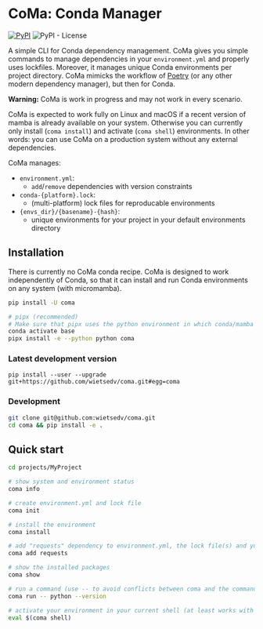 # CoMa: Conda Manager

[![PyPI](https://img.shields.io/pypi/v/coma)](https://pypi.org/project/coma/)
![PyPI - License](https://img.shields.io/pypi/l/coma)

A simple CLI for Conda dependency management. CoMa gives you simple commands to manage dependencies in your `environment.yml` and properly uses lockfiles. Moreover, it manages unique Conda environments per project directory. CoMa mimicks the workflow of [Poetry](https://github.com/python-poetry/poetry) (or any other modern dependency manager), but then for Conda.

**Warning:** CoMa is work in progress and may not work in every scenario. 

CoMa is expected to work fully on Linux and macOS if a recent version of mamba is already available on your system. Otherwise you can currently only install (`coma install`) and activate (`coma shell`) environments. In other words: you can use CoMa on a production system without any external dependencies.

CoMa manages:

 - `environment.yml`:
   - `add`/`remove` dependencies with version constraints
 - `conda-{platform}.lock`:
   - (multi-platform) lock files for reproducable environments
 - `{envs_dir}/{basename}-{hash}`:
   - unique environments for your project in your default environments directory

## Installation
There is currently no CoMa conda recipe. CoMa is designed to work independently of Conda, so that it can install and run Conda environments on any system (with micromamba).

```bash
pip install -U coma

# pipx (recommended)
# Make sure that pipx uses the python environment in which conda/mamba are installed (the conda base environment) if you want to be able to edit your environment.yml and lock files.
conda activate base
pipx install -e --python python coma
```

### Latest development version
```
pip install --user --upgrade git+https://github.com/wietsedv/coma.git#egg=coma
```

### Development
```bash
git clone git@github.com:wietsedv/coma.git
cd coma && pip install -e .
```

## Quick start
```bash
cd projects/MyProject

# show system and environment status
coma info

# create environment.yml and lock file
coma init

# install the environment
coma install

# add "requests" dependency to environment.yml, the lock file(s) and your installed environment
coma add requests

# show the installed packages
coma show

# run a command (use -- to avoid conflicts between coma and the command you run)
coma run -- python --version

# activate your environment in your current shell (at least works with bash and zsh)
eval $(coma shell)
```

